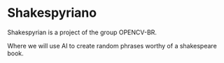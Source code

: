 # Shakespyriano

Shakespyrian is a project of the group OPENCV-BR.

Where we will use AI to create random phrases worthy of a shakespeare book.
